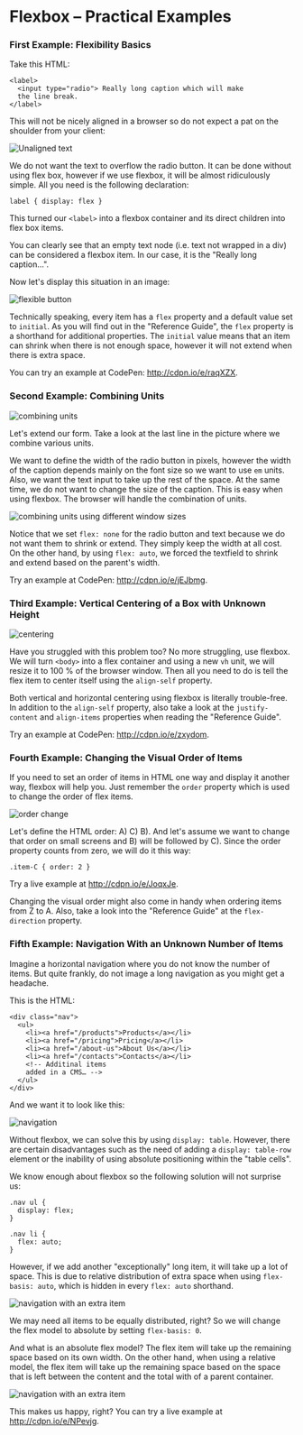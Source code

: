 Flexbox – Practical Examples
============================

### First Example: Flexibility Basics

Take this HTML:

~~~~~~~~~~~~~~~~~~~~~~~~~~~~~~~~~~~~~~~~~~~~~~~~~~~~~~~~~~~~~~~~~~~~~~~~~~~~~~~~
<label>
  <input type="radio"> Really long caption which will make
  the line break.
</label>
~~~~~~~~~~~~~~~~~~~~~~~~~~~~~~~~~~~~~~~~~~~~~~~~~~~~~~~~~~~~~~~~~~~~~~~~~~~~~~~~

This will not be nicely aligned in a browser so do not expect a pat on the
shoulder from your client:

![Unaligned text](<images/flexbox-priklady-1.jpg>)

We do not want the text to overflow the radio button. It can be done without
using flex box, however if we use flexbox, it will be almost ridiculously
simple. All you need is the following declaration:

~~~~~~~~~~~~~~~~~~~~~~~~~~~~~~~~~~~~~~~~~~~~~~~~~~~~~~~~~~~~~~~~~~~~~~~~~~~~~~~~
label { display: flex }
~~~~~~~~~~~~~~~~~~~~~~~~~~~~~~~~~~~~~~~~~~~~~~~~~~~~~~~~~~~~~~~~~~~~~~~~~~~~~~~~

This turned our `<label>` into a flexbox container and its direct children into
flex box items.

You can clearly see that an empty text node (i.e. text not wrapped in a div) can
be considered a flexbox item. In our case, it is the "Really long caption…".

Now let's display this situation in an image:

![flexible button](<images/flexbox-priklady-2.jpg>)

Technically speaking, every item has a `flex` property and a default value set
to `initial`. As you will find out in the "Reference Guide", the `flex` property
is a shorthand for additional properties. The `initial` value means that an item
can shrink when there is not enough space, however it will not extend when there
is extra space.

You can try an example at CodePen: <http://cdpn.io/e/raqXZX>.

### Second Example: Combining Units

![combining units](<images/flexbox-priklady-3.jpg>)

Let's extend our form. Take a look at the last line in the picture where we
combine various units.

We want to define the width of the radio button in pixels, however the width of
the caption depends mainly on the font size so we want to use `em` units. Also,
we want the text input to take up the rest of the space. At the same time, we do
not want to change the size of the caption. This is easy when using flexbox. The
browser will handle the combination of units.

![combining units using different window sizes](<images/flexbox-priklady-4.jpg>)

Notice that we set `flex: none` for the radio button and text because we do not
want them to shrink or extend. They simply keep the width at all cost. On the
other hand, by using `flex: auto`, we forced the textfield to shrink and extend
based on the parent's width.

Try an example at CodePen: <http://cdpn.io/e/jEJbmg>.

### Third Example: Vertical Centering of a Box with Unknown Height

![centering](<images/flexbox-priklady-5.jpg>)

Have you struggled with this problem too? No more struggling, use flexbox. We
will turn `<body>` into a flex container and using a new `vh` unit, we will
resize it to 100 % of the browser window. Then all you need to do is tell the
flex item to center itself using the `align-self` property.

Both vertical and horizontal centering using flexbox is literally trouble-free.
In addition to the `align-self` property, also take a look at the
`justify-content` and `align-items` properties when reading the "Reference
Guide".

Try an example at CodePen: <http://cdpn.io/e/zxydom>.

### Fourth Example: Changing the Visual Order of Items

If you need to set an order of items in HTML one way and display it another way,
flexbox will help you. Just remember the `order` property which is used to
change the order of flex items.

![order change](<images/flexbox-priklady-6.jpg>)

Let's define the HTML order: A) C) B). And let's assume we want to change that
order on small screens and B) will be followed by C). Since the order property
counts from zero, we will do it this way:

~~~~~~~~~~~~~~~~~~~~~~~~~~~~~~~~~~~~~~~~~~~~~~~~~~~~~~~~~~~~~~~~~~~~~~~~~~~~~~~~
.item-C { order: 2 }
~~~~~~~~~~~~~~~~~~~~~~~~~~~~~~~~~~~~~~~~~~~~~~~~~~~~~~~~~~~~~~~~~~~~~~~~~~~~~~~~

Try a live example at <http://cdpn.io/e/JoqxJe>.

Changing the visual order might also come in handy when ordering items from Z to
A. Also, take a look into the "Reference Guide" at the `flex-direction`
property.

### Fifth Example: Navigation With an Unknown Number of Items

Imagine a horizontal navigation where you do not know the number of items. But
quite frankly, do not image a long navigation as you might get a headache.

This is the HTML:

~~~~~~~~~~~~~~~~~~~~~~~~~~~~~~~~~~~~~~~~~~~~~~~~~~~~~~~~~~~~~~~~~~~~~~~~~~~~~~~~
<div class="nav">
  <ul>
    <li><a href="/products">Products</a></li>
    <li><a href="/pricing">Pricing</a></li>
    <li><a href="/about-us">About Us</a></li>
    <li><a href="/contacts">Contacts</a></li>
    <!-- Additinal items
    added in a CMS… -->
  </ul>
</div>
~~~~~~~~~~~~~~~~~~~~~~~~~~~~~~~~~~~~~~~~~~~~~~~~~~~~~~~~~~~~~~~~~~~~~~~~~~~~~~~~

And we want it to look like this:

![navigation](<images/flexbox-priklady-7.jpg>)

Without flexbox, we can solve this by using `display: table`. However, there are
certain disadvantages such as the need of adding a `display: table-row` element
or the inability of using absolute positioning within the "table cells".

We know enough about flexbox so the following solution will not surprise us:

~~~~~~~~~~~~~~~~~~~~~~~~~~~~~~~~~~~~~~~~~~~~~~~~~~~~~~~~~~~~~~~~~~~~~~~~~~~~~~~~
.nav ul {
  display: flex;
}

.nav li {
  flex: auto;
}
~~~~~~~~~~~~~~~~~~~~~~~~~~~~~~~~~~~~~~~~~~~~~~~~~~~~~~~~~~~~~~~~~~~~~~~~~~~~~~~~

However, if we add another "exceptionally" long item, it will take up a lot of
space. This is due to relative distribution of extra space when using
`flex-basis: auto`, which is hidden in every `flex: auto` shorthand.

![navigation with an extra item](<images/flexbox-priklady-8.jpg>)

We may need all items to be equally distributed, right? So we will change the
flex model to absolute by setting `flex-basis: 0`.

And what is an absolute flex model? The flex item will take up the remaining
space based on its own width. On the other hand, when using a relative model,
the flex item will take up the remaining space based on the space that is left
between the content and the total with of a parent container.

![navigation with an extra item](<images/flexbox-priklady-9.jpg>)

This makes us happy, right? You can try a live example at
<http://cdpn.io/e/NPevjg>.
